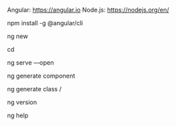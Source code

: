 Angular: https://angular.io
Node.js: https://nodejs.org/en/

npm install -g @angular/cli

ng new <project-name>

cd <project-name>

ng serve —open

ng generate component <component-name>

ng generate class <component-folder-name>/<class-name>

ng version

ng help